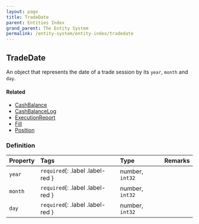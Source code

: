 ```yaml
---
layout: page
title: TradeDate
parent: Entities Index
grand_parent: The Entity System
permalink: /entity-system/entity-index/tradedate
---
```


## TradeDate
An object that represents the date of a trade session by its `year`, `month` and `day`.

#### Related
- [CashBalance]({{site.baseurl}}/entity-system/entity-index/cashbalance)
- [CashBalanceLog]({{site.baseurl}}/entity-system/entity-index/cashbalancelog)
- [ExecutionReport]({{site.baseurl}}/entity-system/entity-index/executionreport)
- [Fill]({{site.baseurl}}/entity-system/entity-index/fill)
- [Position]({{site.baseurl}}/entity-system/entity-index/position)

### Definition

| Property | Tags | Type | Remarks
|:---------|:-----|:-----|:-------
| `year` | `required`{: .label .label-red } | number, `int32` |
| `month` | `required`{: .label .label-red } | number, `int32` |
| `day` | `required`{: .label .label-red } | number, `int32` | 